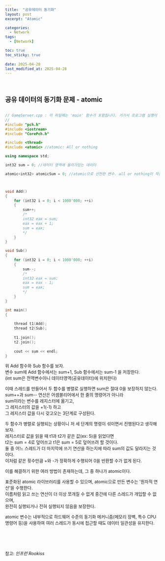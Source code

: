 ```yaml
---
title:  "공유데이터 동기화"
layout: post
excerpt: "Atomic"

categories:
  - Network
tags:
  - [Network]

toc: true
toc_sticky: true
 
date: 2025-04-28
last_modified_at: 2025-04-28
---
```


<br>

## 공유 데이터의 동기화 문제 - atomic

```cpp

// GameServer.cpp : 이 파일에는 'main' 함수가 포함됩니다. 거기서 프로그램 실행이 시작되고 종료됩니다.
//
#include "pch.h"
#include <iostream>
#include "CorePch.h"

#include <thread>
#include <atomic> //atomic: All or nothing

using namespace std;

int32 sum = 0; //데이터 영역에 올라가있는 데이터

atomic<int32> atomicSum = 0; //atomic으로 선언한 변수. all or nothing이 적용된다.



void Add()
{
    for (int32 i = 0; i < 1000'000; ++i)
    {
        sum++;
        /*
        int32 eax = sum;
        eax = eax + 1;
        sum = eax;
        */
    }
}

void Sub()
{
    for (int32 i = 0; i < 1000'000; ++i)
    {
        sum--;
        /*
        int32 eax = sum;
        eax = eax - 1;
        sum = eax;
        */
    }
}

int main()
{
    
    thread t1(Add);
    thread t2(Sub);
    
    t1.join();
    t2.join();
    
    cout << sum << endl;
}


```

위 Add 함수와 Sub 함수를 보자.  
변수 sum에 Add 함수에서는 sum+1, Sub 함수에서는 sum-1 을 저장한다.    
(int sum은 전역변수이니 데이터영역(공유데이터)에 위치한다)

이때 스레드를 만들어서 두 함수를 병렬로 실행하면 sum은 절대 0을 보장하지 않는다.  
sum++과 sum-- 연산은 어셈블리어에서 한 줄의 명령어가 아니라  
sum이라는 변수를 레지스터에 옮기고,   
그 레지스터의 값을 +1(-1) 하고  
그 레지스터 값을 다시 갖고오는 3단계로 구성된다.  

두 함수가 병렬로 실행되는 상황이니 저 세 단계의 명령이 섞이면서 진행된다고 생각해보자.  
레지스터로 값을 읽을 때 t1과 t2가 같은 값(ex: 5)을 읽었다면  
t2는 sum = 4로 덮어쓰고 t1은 sum = 5로 덮어쓰려 할 것이다.  
둘 중 어느 스레드가 더 마지막에 쓰기 연산을 하는지에 따라 sum의 값도 달라지는 것이다.   
이처럼 같은 횟수만큼 +와 -가 정확하게 수행되어 0을 반환할 수가 없게 된다. 

이를 해결하기 위한 여러 방법이 존재하는데, 그 중 하나가 atomic이다.  

표준화된 atomic 라이브러리를 사용할 수 있으며, atomic으로 만든 변수는 '원자적 연산'을 수행한다.  
이름처럼 읽고 쓰는 연산이 더 이상 쪼개질 수 없게 중간에 다른 스레드가 개입할 수 없으며,  
완전히 실행되거나 전혀 실행되지 않음을 보장한다.  

atomic 변수는 내부적으로 하드웨어 수준의 동기화 메커니즘(메모리 장벽, 특수 CPU 명령어 등)을 사용하여 여러 스레드가 동시에 접근할 때도 데이터 일관성을 유지한다.  
  

<br>
<br>
<br>

참고: _인프런 Rookiss_